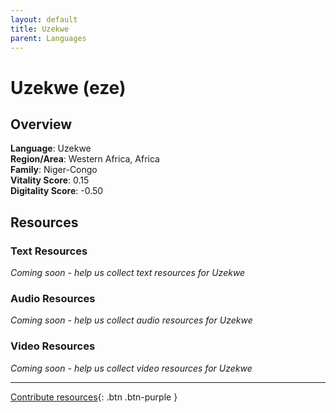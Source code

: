 ```yaml
---
layout: default
title: Uzekwe
parent: Languages
---
```


# Uzekwe (eze)

## Overview

**Language**: Uzekwe  
**Region/Area**: Western Africa, Africa  
**Family**: Niger-Congo  
**Vitality Score**: 0.15  
**Digitality Score**: -0.50  

## Resources

### Text Resources
*Coming soon - help us collect text resources for Uzekwe*

### Audio Resources
*Coming soon - help us collect audio resources for Uzekwe*

### Video Resources
*Coming soon - help us collect video resources for Uzekwe*

---

[Contribute resources](https://fairtrain.github.io/){: .btn .btn-purple }
